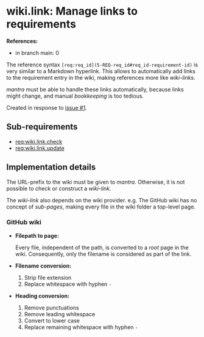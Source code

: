 # wiki.link: Manage links to requirements

**References:**

- in branch main: 0

The reference syntax `[req:req_id](5-REQ-req_id#req_id-requirement-id)` is very similar to a Markdown hyperlink.
This allows to automatically add links to the requirement entry in the wiki, making references more like *wiki-links*.

*mantra* must be able to handle these links automatically, because links might change, and manual *bookkeeping* is too tedious.

Created in response to [issue #1](https://github.com/mhatzl/mantra/issues/1).

## Sub-requirements

- [req:wiki.link.check](5-REQ-wiki.link.check#wikilinkcheck-check-validity-of-wiki-links)
- [req:wiki.link.update](5-REQ-wiki.link.update#wikilinkupdate-automatically-update-wiki-links)

## Implementation details

The URL-prefix to the wiki must be given to *mantra*.
Otherwise, it is not possible to check or construct a *wiki-link*.

The *wiki-link* also depends on the wiki provider.
e.g. The GitHub wiki has no concept of *sub-pages*, making every file in the wiki folder a top-level page.

### GitHub wiki

- **Filepath to page:**

  Every file, independent of the path, is converted to a *root* page in the wiki.
  Consequently, only the filename is considered as part of the link.

- **Filename conversion:**

  1. Strip file extension
  1. Replace whitespace with hyphen `-`

- **Heading conversion:**

  1. Remove punctuations
  1. Remove leading whitespace
  1. Convert to lower case
  1. Replace remaining whitespace with hyphen `-`
